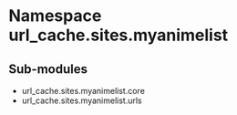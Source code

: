 Namespace url_cache.sites.myanimelist
=====================================

Sub-modules
-----------
* url_cache.sites.myanimelist.core
* url_cache.sites.myanimelist.urls